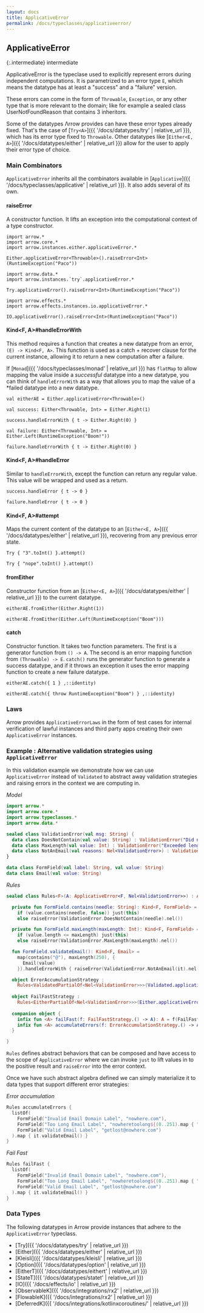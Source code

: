 ```yaml
---
layout: docs
title: ApplicativeError
permalink: /docs/typeclasses/applicativeerror/
---
```


## ApplicativeError

{:.intermediate}
intermediate

ApplicativeError is the typeclase used to explicitly represent errors during independent computations.
It is parametrized to an error type `E`, which means the datatype has at least a "success" and a "failure" version.

These errors can come in the form of `Throwable`, `Exception`, or any other type that is more relevant to the domain;
like for example a sealed class UserNotFoundReason that contains 3 inheritors.

Some of the datatypes Λrrow provides can have these error types already fixed.
That's the case of [`Try<A>`]({{ '/docs/datatypes/try' | relative_url }}), which has its error type fixed to `Throwable`.
Other datatypes like [`Either<E, A>`]({{ '/docs/datatypes/either' | relative_url }}) allow for the user to apply their error type of choice.

### Main Combinators

`ApplicativeError` inherits all the combinators available in [`Applicative`]({{ '/docs/typeclasses/applicative' | relative_url }}). It also adds several of its own.

#### raiseError

A constructor function. It lifts an exception into the computational context of a type constructor.

```kotlin:ank
import arrow.*
import arrow.core.*
import arrow.instances.either.applicativeError.*

Either.applicativeError<Throwable>().raiseError<Int>(RuntimeException("Paco"))
```

```kotlin:ank
import arrow.data.*
import arrow.instances.`try`.applicativeError.*

Try.applicativeError().raiseError<Int>(RuntimeException("Paco"))
```

```kotlin:ank
import arrow.effects.*
import arrow.effects.instances.io.applicativeError.*

IO.applicativeError().raiseError<Int>(RuntimeException("Paco"))
```

#### Kind<F, A>#handleErrorWith

This method requires a function that creates a new datatype from an error, `(E) -> Kind<F, A>`. This function is used as a catch + recover clause for the current instance, allowing it to return a new computation after a failure.

If [`Monad`]({{ '/docs/typeclasses/monad' | relative_url }}) has `flatMap` to allow mapping the value inside a *successful* datatype into a new datatype, you can think of `handleErrorWith` as a way that allows you to map the value of a *failed datatype into a new datatype.

```kotlin:ank
val eitherAE = Either.applicativeError<Throwable>()

val success: Either<Throwable, Int> = Either.Right(1)

success.handleErrorWith { t -> Either.Right(0) }
```

```kotlin:ank
val failure: Either<Throwable, Int> = Either.Left(RuntimeException("Boom!"))

failure.handleErrorWith { t -> Either.Right(0) }
```

#### Kind<F, A>#handleError

Similar to `handleErrorWith`, except the function can return any regular value. This value will be wrapped and used as a return.

```kotlin:ank
success.handleError { t -> 0 }
```

```kotlin:ank
failure.handleError { t -> 0 }
```

#### Kind<F, A>#attempt

Maps the current content of the datatype to an [`Either<E, A>`]({{ '/docs/datatypes/either' | relative_url }}), recovering from any previous error state.

```kotlin:ank
Try { "3".toInt() }.attempt()
```

```kotlin:ank
Try { "nope".toInt() }.attempt()
```

#### fromEither

Constructor function from an [`Either<E, A>`]({{ '/docs/datatypes/either' | relative_url }}) to the current datatype.

```kotlin:ank
eitherAE.fromEither(Either.Right(1))
```

```kotlin:ank
eitherAE.fromEither(Either.Left(RuntimeException("Boom")))
```

#### catch

Constructor function. It takes two function parameters. The first is a generator function from `() -> A`. The second is an error mapping function from `(Throwable) -> E`.
`catch()` runs the generator function to generate a success datatype, and if it throws an exception it uses the error mapping function to create a new failure datatype.

```kotlin:ank
eitherAE.catch({ 1 } ,::identity)
```

```kotlin:ank
eitherAE.catch({ throw RuntimeException("Boom") } ,::identity)
```

### Laws

Arrow provides `ApplicativeErrorLaws` in the form of test cases for internal verification of lawful instances and third party apps creating their own `ApplicativeError` instances.

### Example : Alternative validation strategies using `ApplicativeError`

In this validation example we demonstrate how we can use `ApplicativeError` instead of `Validated` to abstract away validation strategies and raising errors in the context we are computing in.

*Model*

```kotlin
import arrow.*
import arrow.core.*
import arrow.typeclasses.*
import arrow.data.*

sealed class ValidationError(val msg: String) {
  data class DoesNotContain(val value: String) : ValidationError("Did not contain $value")
  data class MaxLength(val value: Int) : ValidationError("Exceeded length of $value")
  data class NotAnEmail(val reasons: Nel<ValidationError>) : ValidationError("Not a valid email")
}

data class FormField(val label: String, val value: String)
data class Email(val value: String)
```

*Rules*

```kotlin
sealed class Rules<F>(A: ApplicativeError<F, Nel<ValidationError>>) : ApplicativeError<F, Nel<ValidationError>> by A {

  private fun FormField.contains(needle: String): Kind<F, FormField> =
    if (value.contains(needle, false)) just(this)
    else raiseError(ValidationError.DoesNotContain(needle).nel())

  private fun FormField.maxLength(maxLength: Int): Kind<F, FormField> =
    if (value.length <= maxLength) just(this)
    else raiseError(ValidationError.MaxLength(maxLength).nel())

  fun FormField.validateEmail(): Kind<F, Email> =
    map(contains("@"), maxLength(250), {
      Email(value)
    }).handleErrorWith { raiseError(ValidationError.NotAnEmail(it).nel()) }

  object ErrorAccumulationStrategy :
    Rules<ValidatedPartialOf<Nel<ValidationError>>>(Validated.applicativeError(NonEmptyList.semigroup()))
  
  object FailFastStrategy :
    Rules<EitherPartialOf<Nel<ValidationError>>>(Either.applicativeError())
  
  companion object {
    infix fun <A> failFast(f: FailFastStrategy.() -> A): A = f(FailFastStrategy)
    infix fun <A> accumulateErrors(f: ErrorAccumulationStrategy.() -> A): A = f(ErrorAccumulationStrategy)
  }

}
```

`Rules` defines abstract behaviors that can be composed and have access to the scope of `ApplicativeError` where we can invoke `just` to lift values in to the positive result and `raiseError` into the error context.

Once we have such abstract algebra defined we can simply materialize it to data types that support different error strategies:

*Error accumulation*

```kotlin
Rules accumulateErrors {
  listOf(
    FormField("Invalid Email Domain Label", "nowhere.com"),
    FormField("Too Long Email Label", "nowheretoolong${(0..251).map { "g" }}"), //this accumulates N errors
    FormField("Valid Email Label", "getlost@nowhere.com")
  ).map { it.validateEmail() }
}
```
*Fail Fast*

```kotlin
Rules failFast {
  listOf(
    FormField("Invalid Email Domain Label", "nowhere.com"),
    FormField("Too Long Email Label", "nowheretoolong${(0..251).map { "g" }}"), //this fails fast 
    FormField("Valid Email Label", "getlost@nowhere.com")
  ).map { it.validateEmail() }
}
```

### Data Types

The following datatypes in Arrow provide instances that adhere to the `ApplicativeError` typeclass.

- [Try]({{ '/docs/datatypes/try' | relative_url }})
- [Either]({{ '/docs/datatypes/either' | relative_url }})
- [Kleisli]({{ '/docs/datatypes/kleisli' | relative_url }})
- [Option]({{ '/docs/datatypes/option' | relative_url }})
- [EitherT]({{ '/docs/datatypes/eithert' | relative_url }})
- [StateT]({{ '/docs/datatypes/statet' | relative_url }})
- [IO]({{ '/docs/effects/io' | relative_url }})
- [ObservableK]({{ '/docs/integrations/rx2' | relative_url }})
- [FlowableK]({{ '/docs/integrations/rx2' | relative_url }})
- [DeferredK]({{ '/docs/integrations/kotlinxcoroutines/' | relative_url }})
